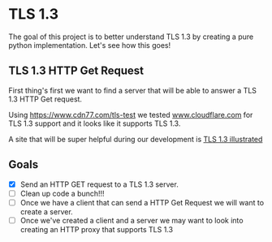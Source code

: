 # TLS 1.3
The goal of this project is to better understand TLS 1.3 by creating a pure python implementation. Let's see how this goes!


## TLS 1.3 HTTP Get Request
First thing's first we want to find a server that will be able to answer a TLS 1.3 HTTP Get request.

Using https://www.cdn77.com/tls-test we tested www.cloudflare.com for TLS 1.3 support and it looks like it supports TLS 1.3.

A site that will be super helpful during our development is [TLS 1.3 illustrated](https://tls13.ulfheim.net/)


## Goals
 - [x] Send an HTTP GET request to a TLS 1.3 server.
 - [ ] Clean up code a bunch!!!
 - [ ] Once we have a client that can send a HTTP Get Request we will want to create a server.
 - [ ] Once we've created a client and a server we may want to look into creating an HTTP proxy that supports TLS 1.3
